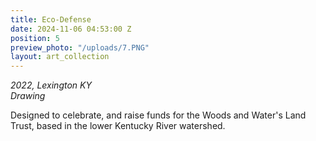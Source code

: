 ```yaml
---
title: Eco-Defense
date: 2024-11-06 04:53:00 Z
position: 5
preview_photo: "/uploads/7.PNG"
layout: art_collection
---
```


*2022, Lexington KY* <br> 
*Drawing* <br>

Designed to celebrate, and raise funds for the Woods and Water's Land Trust, based in the lower Kentucky River watershed. 